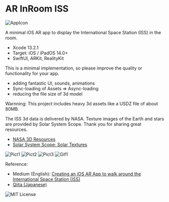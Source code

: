 # AR InRoom ISS

![AppIcon](https://user-images.githubusercontent.com/66309582/150896290-54b49a74-baa4-44ea-9f58-40dc74f6bc23.png)

A minimal iOS AR app to display the International Space Station (ISS) in the room.

- Xcode 13.2.1
- Target: iOS / iPadOS 14.0+
- SwiftUI, ARKit, RealityKit

This is a minimal implementation, so please improve the quality or functionality for your app.

- adding fantastic UI, sounds, animations
- Sync-loading of Assets => Async-loading
- reducing the file size of 3d model

Warnning: This project includes heavy 3d assets like a USDZ file of about 80MB.

The ISS 3d data is delivered by NASA. Texture images of the Earth and stars are provided by Solar System Scope. Thank you for sharing great resources.

- [NASA 3D Resources](https://nasa3d.arc.nasa.gov)
- [Solar System Scope: Solar Textures](https://www.solarsystemscope.com/textures/)

![Pict1](https://user-images.githubusercontent.com/66309582/150898255-356432af-6e85-4647-806c-49c1a7e50306.png)
![Pict2](https://user-images.githubusercontent.com/66309582/150898337-1a8f3424-0a0f-4517-bd13-a4c4691a37de.png)
![Pict3](https://user-images.githubusercontent.com/66309582/150898376-d00ee342-5180-4495-9a6e-d6e132f1fd55.png)
![Gif1](https://user-images.githubusercontent.com/66309582/150898411-1324adce-2edf-4c92-8910-238cc3d85ca1.gif)

Reference:

- Medium (English): [Creating an iOS AR App to walk around the International Space Station (ISS)](https://atarayosd.medium.com/creating-an-ios-ar-app-to-walk-around-the-international-space-station-iss-5a1346633ca3)
- [Qiita (Japanese)](https://qiita.com/AtarayoSD/items/0b217516e999d6b3b9b6)


![MIT License](http://img.shields.io/badge/license-MIT-blue.svg?style=flat)

